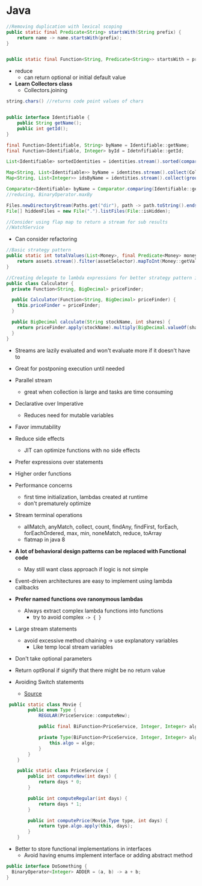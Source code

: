 # Java

```java
//Removing duplication with lexical scoping
public static final Predicate<String> startsWith(String prefix) {
    return name -> name.startsWith(prefix);
}


public static final Function<String, Predicate<String>> startsWith = prefix -> name -> name.startsWith(prefix);
```

- reduce
  - can return optional or initial default value
- **Learn Collectors class**
  - Collectors.joining

```java
string.chars() //returns code point values of chars


public interface Identifiable {
    public String getName();
    public int getId();
}

final Function<Identifiable, String> byName = Identifiable::getName;
final Function<Identifiable, Integer> byId = Idetnfifiable::getId;

List<Identifiable> sortedIdentities = identities.stream().sorted(comparing(byName).thenComparing(byId)).collect(toList());

Map<String, List<Identifiable>> byName = identites.stream().collect(Collectors.groupingBy(Identifiable::getName));
Map<String, List<Integer>> idsByName = identities.stream().collect(groupingBy(Identifiable::getName, mapping(Identifiable::getId, toList())));

Comparator<Identifiable> byName = Comparator.comparing(Identifiable::getName);
//reducing, BinaryOperator.maxBy

Files.newDirectoryStream(Paths.get("dir"), path -> path.toString().endsWith(".java")); //stream of java files
File[] hiddenFiles = new File(".").listFiles(File::isHidden);

//Consider using flap map to return a stream for sub results
//WatchService
```

- Can consider refactoring

```java
//Basic strategy pattern
public static int totalValues(List<Money>, final Predicate<Money> moneySelector) {
    return assets.stream().filter(assetSelector).mapToInt(Money::getValue).sum();
}

//Creating delegate to lambda expressions for better strategy pattern in classes
public class Calculator {
  private Function<String, BigDecimal> priceFinder;

  public Calculator(Function<String, BigDecimal> priceFinder) {
    this.priceFinder = priceFinder;
  }

  public BigDecimal calculate(String stockName, int shares) {
    return priceFinder.apply(stockName).multiply(BigDecimal.valueOf(shares));
  }
}
```

- Streams are lazily evaluated and won't evaluate more if it doesn't have to
- Great for postponing execution until needed
- Parallel stream
  - great when collection is large and tasks are time consuming
- Declarative over Imperative
  - Reduces need for mutable variables
- Favor immutability
- Reduce side effects
  - JIT can optimize functions with no side effects
- Prefer expressions over statements
- Higher order functions
- Performance concerns

  - first time initialization, lambdas created at runtime
  - don't prematurely optimize

- Stream terminal operations

  - allMatch, anyMatch, collect, count, findAny, findFirst, forEach, forEachOrdered, max, min, noneMatch, reduce, toArray
  - flatmap in java 8

- **A lot of behavioral design patterns can be replaced with Functional code**
  - May still want class approach if logic is not simple
- Event-driven architectures are easy to implement using lambda callbacks

- **Prefer named functions ove ranonymous lambdas**

  - Always extract complex lambda functions into functions
    - try to avoid complex `-> { }`

- Large stream statements
  - avoid excessive method chaining -> use explanatory variables
    - Like temp local stream variables
- Don't take optional parameters
- Return opt9onal if signify that there might be no return value

- Avoiding Switch statements
  - [Source](https://dzone.com/articles/functional-programming-patterns-with-java-8)

```java
 public static class Movie {
        public enum Type {
            REGULAR(PriceService::computeNew);

            public final BiFunction<PriceService, Integer, Integer> algo;

            private Type(BiFunction<PriceService, Integer, Integer> algo) {
                this.algo = algo;
            }
        }
    }

    public static class PriceService {
        public int computeNew(int days) {
            return days * 0;
        }

        public int computeRegular(int days) {
            return days * 1;
        }

        public int computePrice(Movie.Type type, int days) {
            return type.algo.apply(this, days);
        }
    }
```

- Better to store functional implementations in interfaces
  - Avoid having enums implement interface or adding abstract method

```java
public interface DoSomething {
  BinaryOperator<Integer> ADDER = (a, b) -> a + b;
}
```
